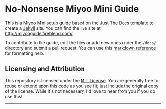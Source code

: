 # No-Nonsense Miyoo Mini Guide

This is a Miyoo Mini setup guide based on the [Just The Docs] template to create a [Jekyll] site. You can find the live site at http://miyooguide.fireblend.com/

To contribute to the guide, edit the files or add new ones under the `/docs/` directory and submit a pull request. You can use this [markdown reference](https://just-the-docs.com/docs/index-test/) for formatting help.

## Licensing and Attribution

This repository is licensed under the [MIT License]. You are generally free to reuse or extend upon this code as you see fit; just include the original copy of the license. While it's not necessary, I'd love to hear from you if you do use this!

----

[Jekyll]: https://jekyllrb.com
[Just the Docs]: https://just-the-docs.github.io/just-the-docs/
[MIT License]: https://en.wikipedia.org/wiki/MIT_License
